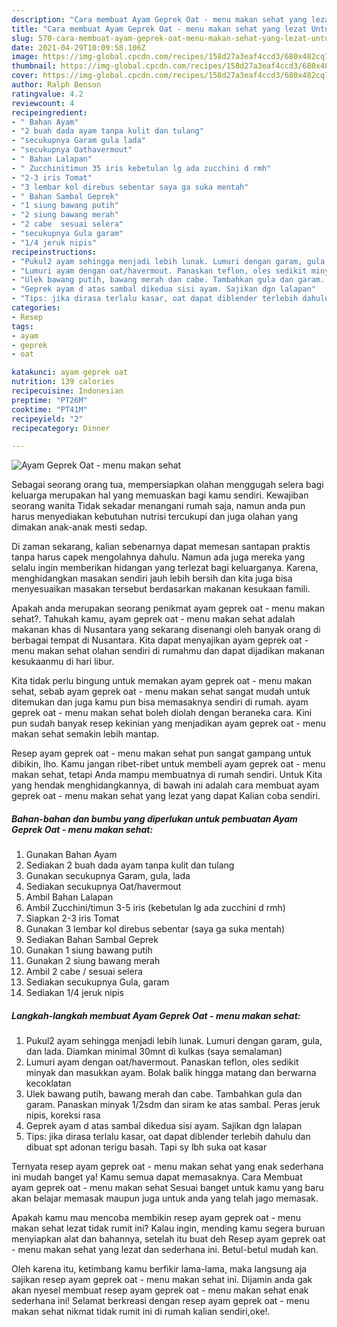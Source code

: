 ```yaml
---
description: "Cara membuat Ayam Geprek Oat - menu makan sehat yang lezat Untuk Jualan"
title: "Cara membuat Ayam Geprek Oat - menu makan sehat yang lezat Untuk Jualan"
slug: 570-cara-membuat-ayam-geprek-oat-menu-makan-sehat-yang-lezat-untuk-jualan
date: 2021-04-29T10:09:58.106Z
image: https://img-global.cpcdn.com/recipes/158d27a3eaf4ccd3/680x482cq70/ayam-geprek-oat-menu-makan-sehat-foto-resep-utama.jpg
thumbnail: https://img-global.cpcdn.com/recipes/158d27a3eaf4ccd3/680x482cq70/ayam-geprek-oat-menu-makan-sehat-foto-resep-utama.jpg
cover: https://img-global.cpcdn.com/recipes/158d27a3eaf4ccd3/680x482cq70/ayam-geprek-oat-menu-makan-sehat-foto-resep-utama.jpg
author: Ralph Benson
ratingvalue: 4.2
reviewcount: 4
recipeingredient:
- " Bahan Ayam"
- "2 buah dada ayam tanpa kulit dan tulang"
- "secukupnya Garam gula lada"
- "secukupnya Oathavermout"
- " Bahan Lalapan"
- " Zucchinitimun 35 iris kebetulan lg ada zucchini d rmh"
- "2-3 iris Tomat"
- "3 lembar kol direbus sebentar saya ga suka mentah"
- " Bahan Sambal Geprek"
- "1 siung bawang putih"
- "2 siung bawang merah"
- "2 cabe  sesuai selera"
- "secukupnya Gula garam"
- "1/4 jeruk nipis"
recipeinstructions:
- "Pukul2 ayam sehingga menjadi lebih lunak. Lumuri dengan garam, gula, dan lada. Diamkan minimal 30mnt di kulkas (saya semalaman)"
- "Lumuri ayam dengan oat/havermout. Panaskan teflon, oles sedikit minyak dan masukkan ayam. Bolak balik hingga matang dan berwarna kecoklatan"
- "Ulek bawang putih, bawang merah dan cabe. Tambahkan gula dan garam. Panaskan minyak 1/2sdm dan siram ke atas sambal. Peras jeruk nipis, koreksi rasa"
- "Geprek ayam d atas sambal dikedua sisi ayam. Sajikan dgn lalapan"
- "Tips: jika dirasa terlalu kasar, oat dapat diblender terlebih dahulu dan dibuat spt adonan terigu basah. Tapi sy lbh suka oat kasar"
categories:
- Resep
tags:
- ayam
- geprek
- oat

katakunci: ayam geprek oat 
nutrition: 139 calories
recipecuisine: Indonesian
preptime: "PT26M"
cooktime: "PT41M"
recipeyield: "2"
recipecategory: Dinner

---
```



![Ayam Geprek Oat - menu makan sehat](https://img-global.cpcdn.com/recipes/158d27a3eaf4ccd3/680x482cq70/ayam-geprek-oat-menu-makan-sehat-foto-resep-utama.jpg)

Sebagai seorang orang tua, mempersiapkan olahan menggugah selera bagi keluarga merupakan hal yang memuaskan bagi kamu sendiri. Kewajiban seorang  wanita Tidak sekadar menangani rumah saja, namun anda pun harus menyediakan kebutuhan nutrisi tercukupi dan juga olahan yang dimakan anak-anak mesti sedap.

Di zaman  sekarang, kalian sebenarnya dapat memesan santapan praktis tanpa harus capek mengolahnya dahulu. Namun ada juga mereka yang selalu ingin memberikan hidangan yang terlezat bagi keluarganya. Karena, menghidangkan masakan sendiri jauh lebih bersih dan kita juga bisa menyesuaikan masakan tersebut berdasarkan makanan kesukaan famili. 



Apakah anda merupakan seorang penikmat ayam geprek oat - menu makan sehat?. Tahukah kamu, ayam geprek oat - menu makan sehat adalah makanan khas di Nusantara yang sekarang disenangi oleh banyak orang di berbagai tempat di Nusantara. Kita dapat menyajikan ayam geprek oat - menu makan sehat olahan sendiri di rumahmu dan dapat dijadikan makanan kesukaanmu di hari libur.

Kita tidak perlu bingung untuk memakan ayam geprek oat - menu makan sehat, sebab ayam geprek oat - menu makan sehat sangat mudah untuk ditemukan dan juga kamu pun bisa memasaknya sendiri di rumah. ayam geprek oat - menu makan sehat boleh diolah dengan beraneka cara. Kini pun sudah banyak resep kekinian yang menjadikan ayam geprek oat - menu makan sehat semakin lebih mantap.

Resep ayam geprek oat - menu makan sehat pun sangat gampang untuk dibikin, lho. Kamu jangan ribet-ribet untuk membeli ayam geprek oat - menu makan sehat, tetapi Anda mampu membuatnya di rumah sendiri. Untuk Kita yang hendak menghidangkannya, di bawah ini adalah cara membuat ayam geprek oat - menu makan sehat yang lezat yang dapat Kalian coba sendiri.

<!--inarticleads1-->

##### Bahan-bahan dan bumbu yang diperlukan untuk pembuatan Ayam Geprek Oat - menu makan sehat:

1. Gunakan  Bahan Ayam
1. Sediakan 2 buah dada ayam tanpa kulit dan tulang
1. Gunakan secukupnya Garam, gula, lada
1. Sediakan secukupnya Oat/havermout
1. Ambil  Bahan Lalapan
1. Ambil  Zucchini/timun 3-5 iris (kebetulan lg ada zucchini d rmh)
1. Siapkan 2-3 iris Tomat
1. Gunakan 3 lembar kol direbus sebentar (saya ga suka mentah)
1. Sediakan  Bahan Sambal Geprek
1. Gunakan 1 siung bawang putih
1. Gunakan 2 siung bawang merah
1. Ambil 2 cabe / sesuai selera
1. Sediakan secukupnya Gula, garam
1. Sediakan 1/4 jeruk nipis




<!--inarticleads2-->

##### Langkah-langkah membuat Ayam Geprek Oat - menu makan sehat:

1. Pukul2 ayam sehingga menjadi lebih lunak. Lumuri dengan garam, gula, dan lada. Diamkan minimal 30mnt di kulkas (saya semalaman)
1. Lumuri ayam dengan oat/havermout. Panaskan teflon, oles sedikit minyak dan masukkan ayam. Bolak balik hingga matang dan berwarna kecoklatan
1. Ulek bawang putih, bawang merah dan cabe. Tambahkan gula dan garam. Panaskan minyak 1/2sdm dan siram ke atas sambal. Peras jeruk nipis, koreksi rasa
1. Geprek ayam d atas sambal dikedua sisi ayam. Sajikan dgn lalapan
1. Tips: jika dirasa terlalu kasar, oat dapat diblender terlebih dahulu dan dibuat spt adonan terigu basah. Tapi sy lbh suka oat kasar




Ternyata resep ayam geprek oat - menu makan sehat yang enak sederhana ini mudah banget ya! Kamu semua dapat memasaknya. Cara Membuat ayam geprek oat - menu makan sehat Sesuai banget untuk kamu yang baru akan belajar memasak maupun juga untuk anda yang telah jago memasak.

Apakah kamu mau mencoba membikin resep ayam geprek oat - menu makan sehat lezat tidak rumit ini? Kalau ingin, mending kamu segera buruan menyiapkan alat dan bahannya, setelah itu buat deh Resep ayam geprek oat - menu makan sehat yang lezat dan sederhana ini. Betul-betul mudah kan. 

Oleh karena itu, ketimbang kamu berfikir lama-lama, maka langsung aja sajikan resep ayam geprek oat - menu makan sehat ini. Dijamin anda gak akan nyesel membuat resep ayam geprek oat - menu makan sehat enak sederhana ini! Selamat berkreasi dengan resep ayam geprek oat - menu makan sehat nikmat tidak rumit ini di rumah kalian sendiri,oke!.

